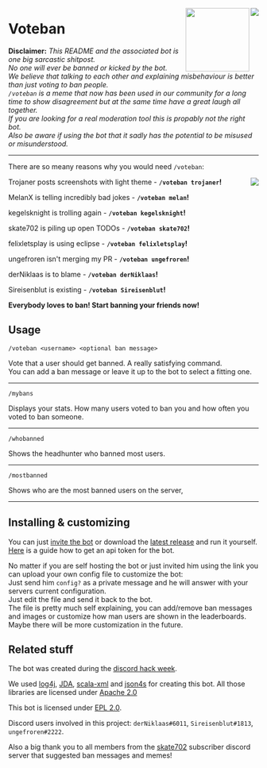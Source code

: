 <p>
<img align="right" src="https://raw.githubusercontent.com/joblo2213/Voteban/master/voteban.png">
<img align="right" width="128" src="https://cdn.discordapp.com/attachments/449265416183742465/594175597039714337/hack_wump.png">
</p>

# Voteban

**Disclaimer:** _This README and the associated bot is one big sarcastic shitpost.  
No one will ever be banned or kicked by the bot.  
We believe that talking to each other and explaining misbehaviour is better than just voting to ban people.  
`/voteban` is a meme that now has been used in our community for a long time to show disagreement but at the same time have a great laugh all together.  
If you are looking for a real moderation tool this is propably not the right bot.  
Also be aware if using the bot that it sadly has the potential to be misused or misunderstood._  

--------------------

There are so meany reasons why you would need `/voteban`:

<img align="right" src="https://raw.githubusercontent.com/joblo2213/Voteban/master/memes/everyone_gets_a_ban_operah.jpg">

Trojaner posts screenshots with light theme - **`/voteban trojaner`!**

MelanX is telling incredibly bad jokes - **`/voteban melan`!**

kegelsknight is trolling again - **`/voteban kegelsknight`!**

skate702 is piling up open TODOs - **`/voteban skate702`!**

felixletsplay is using eclipse - **`/voteban felixletsplay`!**

ungefroren isn't merging my PR - **`/voteban ungefroren`!**

derNiklaas is to blame - **`/voteban derNiklaas`!**

Sireisenblut is existing - **`/voteban Sireisenblut`!**

**Everybody loves to ban! Start banning your friends now!**

## Usage
```
/voteban <username> <optional ban message>
```
Vote that a user should get banned. A really satisfying command.  
You can add a ban message or leave it up to the bot to select a fitting one.  

------------------------
```
/mybans
```
Displays your stats. How many users voted to ban you and how often you voted to ban someone.  

------------------------
```
/whobanned
```
Shows the headhunter who banned most users.

------------------------
```
/mostbanned
```
Shows who are the most banned users on the server,

------------------------

## Installing & customizing

You can just [invite the bot](https://discordapp.com/api/oauth2/authorize?client_id=593953207420715019&permissions=84992&scope=bot) or download the [latest release](https://github.com/joblo2213/Voteban/releases) and run it yourself.  
[Here](https://github.com/reactiflux/discord-irc/wiki/Creating-a-discord-bot-&-getting-a-token) is a guide how to get an api token for the bot.  

No matter if you are self hosting the bot or just invited him using the link you can upload your own config file to customize the bot:  
Just send him `config?` as a private message and he will answer with your servers current configuration.  
Just edit the file and send it back to the bot.  
The file is pretty much self explaining, you can add/remove ban messages and images or customize how man users are shown in the leaderboards.  
Maybe there will be more customization in the future. 

## Related stuff

The bot was created during the [discord hack week](https://www.google.com/url?sa=t&rct=j&q=&esrc=s&source=web&cd=2&cad=rja&uact=8&ved=2ahUKEwjfirqNmI3jAhUKKewKHQDHCakQFjABegQIAhAB&url=https%3A%2F%2Fblog.discordapp.com%2Fdiscord-community-hack-week-build-and-create-alongside-us-6b2a7b7bba33&usg=AOvVaw31LDi7adDsNHfcGT9U-UiI).

We used [log4j](https://logging.apache.org/log4j/2.x/), [JDA](https://github.com/DV8FromTheWorld/JDA), [scala-xml](https://github.com/scala/scala-xml) and [json4s](https://github.com/json4s/json4s) for creating this bot. All those libraries are licensed under [Apache 2.0](https://www.apache.org/licenses/LICENSE-2.0)

This bot is licensed under [EPL 2.0](https://github.com/joblo2213/Voteban/blob/master/LICENSE).

Discord users involved in this project: `derNiklaas#6011`, `Sireisenblut#1813`, `ungefroren#2222`.

Also a big thank you to all members from the [skate702](http://skate702.de/) subscriber discord server that suggested ban messages and memes! 
